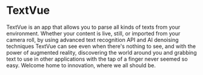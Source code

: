# TextVue
TextVue is an app that allows you to parse all kinds of texts from your environment. Whether your content is live, still, or imported from your camera roll, by using advanced text recognition API and AI denoising techniques TextVue can see even when there's nothing to see, and with the
 power of augmented reality, discovering the world around you and grabbing text to use in other applications with the tap of a finger never seemed so easy. Welcome home to innovation, where we all should be.
